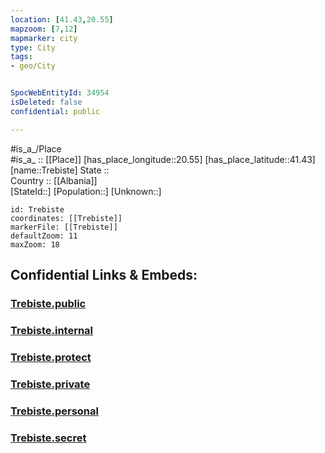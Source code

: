 ```yaml
---
location: [41.43,20.55] 
mapzoom: [7,12] 
mapmarker: city 
type: City
tags:
- geo/City


SpocWebEntityId: 34954
isDeleted: false
confidential: public

---
```

#is_a_/Place  
#is_a_ :: [[Place]] 
[has_place_longitude::20.55] 
[has_place_latitude::41.43] 
[name::Trebiste] 
State ::  
Country :: [[Albania]]  
[StateId::] 
[Population::] 
[Unknown::] 


```leaflet
id: Trebiste
coordinates: [[Trebiste]] 
markerFile: [[Trebiste]] 
defaultZoom: 11 
maxZoom: 18
```


## Confidential Links & Embeds: 

### [Trebiste.public](/_public/\Earth\Continent\Europe\Europe~South\Macedonia~North\Municipalities~Macedonia\Centar_župa\CityTrebiste.public.md) 

### [Trebiste.internal](/_internal/\Earth\Continent\Europe\Europe~South\Macedonia~North\Municipalities~Macedonia\Centar_župa\CityTrebiste.internal.md) 

### [Trebiste.protect](/_protect/\Earth\Continent\Europe\Europe~South\Macedonia~North\Municipalities~Macedonia\Centar_župa\CityTrebiste.protect.md) 

### [Trebiste.private](/_private/\Earth\Continent\Europe\Europe~South\Macedonia~North\Municipalities~Macedonia\Centar_župa\CityTrebiste.private.md) 

### [Trebiste.personal](/_personal/\Earth\Continent\Europe\Europe~South\Macedonia~North\Municipalities~Macedonia\Centar_župa\CityTrebiste.personal.md) 

### [Trebiste.secret](/_secret/\Earth\Continent\Europe\Europe~South\Macedonia~North\Municipalities~Macedonia\Centar_župa\CityTrebiste.secret.md)

